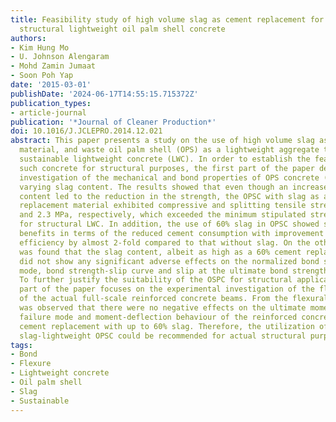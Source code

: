 ```yaml
---
title: Feasibility study of high volume slag as cement replacement for sustainable
  structural lightweight oil palm shell concrete
authors:
- Kim Hung Mo
- U. Johnson Alengaram
- Mohd Zamin Jumaat
- Soon Poh Yap
date: '2015-03-01'
publishDate: '2024-06-17T14:55:15.715372Z'
publication_types:
- article-journal
publication: '*Journal of Cleaner Production*'
doi: 10.1016/J.JCLEPRO.2014.12.021
abstract: This paper presents a study on the use of high volume slag as a cement replacement
  material, and waste oil palm shell (OPS) as a lightweight aggregate to produce a
  sustainable lightweight concrete (LWC). In order to establish the feasibility of
  such concrete for structural purposes, the first part of the paper deals with the
  investigation of the mechanical and bond properties of OPS concrete (OPSC) with
  varying slag content. The results showed that even though an increase in the slag
  content led to the reduction in the strength, the OPSC with slag as a 60% cement
  replacement material exhibited compressive and splitting tensile strengths of 25
  and 2.3 MPa, respectively, which exceeded the minimum stipulated strength required
  for structural LWC. In addition, the use of 60% slag in OPSC showed significant
  benefits in terms of the reduced cement consumption with improvement in the strength
  efficiency by almost 2-fold compared to that without slag. On the other hand, it
  was found that the slag content, albeit as high as a 60% cement replacement level,
  did not show any significant adverse effects on the normalized bond strength, failure
  mode, bond strength-slip curve and slip at the ultimate bond strength of the OPSC.
  To further justify the suitability of the OSPC for structural application, the second
  part of the paper focuses on the experimental investigation of the flexural behaviour
  of the actual full-scale reinforced concrete beams. From the flexural tests, it
  was observed that there were no negative effects on the ultimate moment capacity,
  failure mode and moment-deflection behaviour of the reinforced concrete beams upon
  cement replacement with up to 60% slag. Therefore, the utilization of high volume
  slag-lightweight OPSC could be recommended for actual structural purposes.
tags:
- Bond
- Flexure
- Lightweight concrete
- Oil palm shell
- Slag
- Sustainable
---
```

